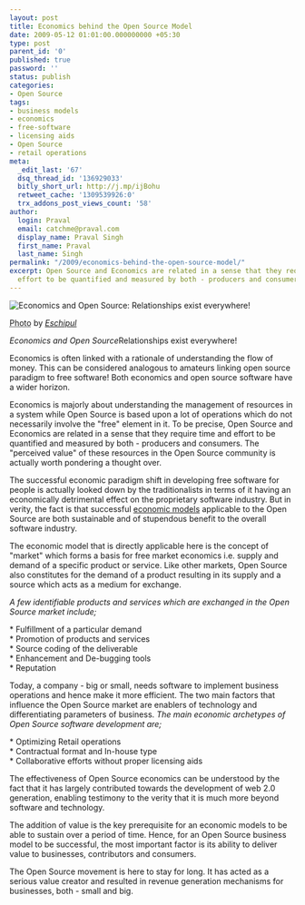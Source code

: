 ```yaml
---
layout: post
title: Economics behind the Open Source Model
date: 2009-05-12 01:01:00.000000000 +05:30
type: post
parent_id: '0'
published: true
password: ''
status: publish
categories:
- Open Source
tags:
- business models
- economics
- free-software
- licensing aids
- Open Source
- retail operations
meta:
  _edit_last: '67'
  dsq_thread_id: '136929033'
  bitly_short_url: http://j.mp/ijBohu
  retweet_cache: '1309539926:0'
  trx_addons_post_views_count: '58'
author:
  login: Praval
  email: catchme@praval.com
  display_name: Praval Singh
  first_name: Praval
  last_name: Singh
permalink: "/2009/economics-behind-the-open-source-model/"
excerpt: Open Source and Economics are related in a sense that they require time and
  effort to be quantified and measured by both - producers and consumers.
---
```

<div class="figure"><img src="{{ site.baseurl }}/assets/2009/05/open-source-economics.jpg" alt="Economics and Open Source: Relationships exist everywhere!" />
<p class="credit"><abbr class="type" title="Photograph">Photo</abbr> by <cite><a href="http://www.flickr.com/photos/eschipul/156885054/">Eschipul</a></cite></p>
<p class="caption"><em class="title">Economics and Open Source</em>Relationships exist everywhere!</p>
</div>
<p>Economics is often linked with a rationale of understanding the flow of money. This can be considered analogous to amateurs linking open source paradigm to free software! Both economics and open source software have a wider horizon. </p>
<p>Economics is majorly about understanding the management of resources in a system while Open Source is based upon a lot of operations which do not necessarily involve the "free" element in it. To be precise, Open Source and Economics are related in a sense that they require time and effort to be quantified and measured by both - producers and consumers. The "perceived value" of these resources in the Open Source community is actually worth pondering a thought over. </p>
<p>The successful economic paradigm shift in developing free software for people is actually looked down by the traditionalists in terms of it having an economically detrimental effect on the proprietary software industry. But in verity, the fact is that successful <a href="http://www.marginalrevolution.com/marginalrevolution/2005/06/open_source_eco.html">economic models</a> applicable to the Open Source are both sustainable and of stupendous benefit to the overall software industry. </p>
<p>The economic model that is directly applicable here is the concept of "market" which forms a basis for free market economics i.e. supply and demand of a specific product or service. Like other markets, Open Source also constitutes for the demand of a product resulting in its supply and a source which acts as a medium for exchange. </p>
<p><em>A few identifiable products and services which are exchanged in the Open Source market include;</em></p>
<p>* Fulfillment of a particular demand<br />
* Promotion of products and services<br />
* Source coding of the deliverable<br />
* Enhancement and De-bugging tools<br />
* Reputation</p>
<p>Today, a company - big or small, needs software to implement business operations and hence make it more efficient. The two main factors that influence the Open Source market are enablers of technology and differentiating parameters of business. <em>The main economic archetypes of Open Source software development are;</em></p>
<p>* Optimizing Retail operations<br />
* Contractual format and In-house type<br />
* Collaborative efforts without proper licensing aids</p>
<p>The effectiveness of Open Source economics can be understood by the fact that it has largely contributed towards the development of web 2.0 generation, enabling testimony to the verity that it is much more beyond software and technology. </p>
<p>The addition of value is the key prerequisite for an economic models to be able to sustain over a period of time. Hence, for an Open Source business model to be successful, the most important factor is its ability to deliver value to businesses, contributors and consumers. </p>
<p>The Open Source movement is here to stay for long. It has acted as a serious value creator and resulted in revenue generation mechanisms for businesses, both - small and big.</p>
